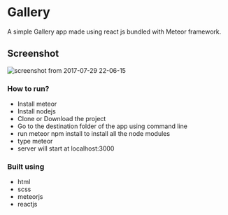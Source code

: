 # Gallery

A simple Gallery app made using react js bundled with Meteor framework.

## Screenshot
![screenshot from 2017-07-29 22-06-15](https://user-images.githubusercontent.com/19841485/28746451-3c23285c-74aa-11e7-9807-a62a9a002d55.png)

### How to run?

* Install meteor
* Install nodejs
* Clone or Download the project
* Go to the destination folder of the app using command line
* run meteor npm install to install all the node modules
* type meteor
* server will start at localhost:3000


### Built using 

* html
* scss
* meteorjs
* reactjs
